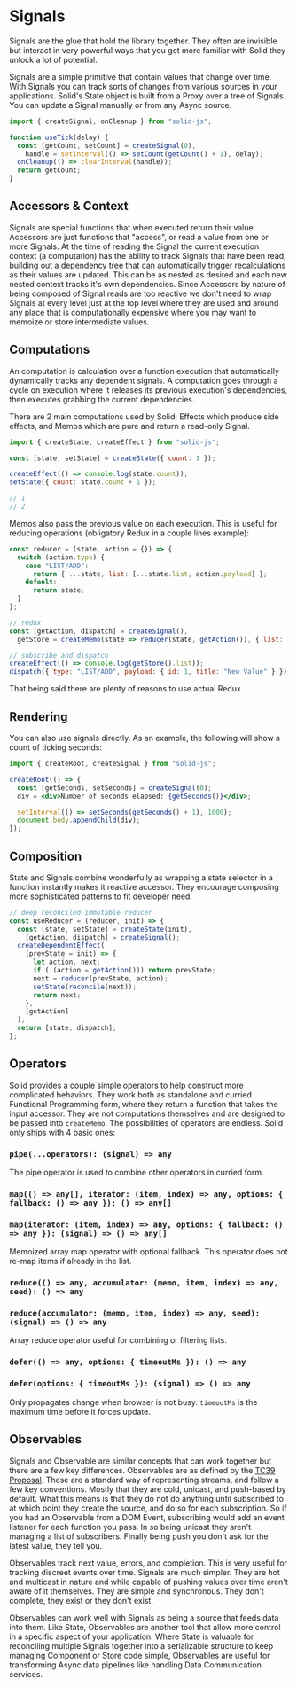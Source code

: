 # Signals

Signals are the glue that hold the library together. They often are invisible but interact in very powerful ways that you get more familiar with Solid they unlock a lot of potential.

Signals are a simple primitive that contain values that change over time. With Signals you can track sorts of changes from various sources in your applications. Solid's State object is built from a Proxy over a tree of Signals. You can update a Signal manually or from any Async source.

```js
import { createSignal, onCleanup } from "solid-js";

function useTick(delay) {
  const [getCount, setCount] = createSignal(0),
    handle = setInterval(() => setCount(getCount() + 1), delay);
  onCleanup(() => clearInterval(handle));
  return getCount;
}
```

## Accessors & Context

Signals are special functions that when executed return their value. Accessors are just functions that "access", or read a value from one or more Signals. At the time of reading the Signal the current execution context (a computation) has the ability to track Signals that have been read, building out a dependency tree that can automatically trigger recalculations as their values are updated. This can be as nested as desired and each new nested context tracks it's own dependencies. Since Accessors by nature of being composed of Signal reads are too reactive we don't need to wrap Signals at every level just at the top level where they are used and around any place that is computationally expensive where you may want to memoize or store intermediate values.

## Computations

An computation is calculation over a function execution that automatically dynamically tracks any dependent signals. A computation goes through a cycle on execution where it releases its previous execution's dependencies, then executes grabbing the current dependencies.

There are 2 main computations used by Solid: Effects which produce side effects, and Memos which are pure and return a read-only Signal.

```js
import { createState, createEffect } from "solid-js";

const [state, setState] = createState({ count: 1 });

createEffect(() => console.log(state.count));
setState({ count: state.count + 1 });

// 1
// 2
```

Memos also pass the previous value on each execution. This is useful for reducing operations (obligatory Redux in a couple lines example):

```js
const reducer = (state, action = {}) => {
  switch (action.type) {
    case "LIST/ADD":
      return { ...state, list: [...state.list, action.payload] };
    default:
      return state;
  }
};

// redux
const [getAction, dispatch] = createSignal(),
  getStore = createMemo(state => reducer(state, getAction()), { list: [] });

// subscribe and dispatch
createEffect(() => console.log(getStore().list));
dispatch({ type: "LIST/ADD", payload: { id: 1, title: "New Value" } });
```

That being said there are plenty of reasons to use actual Redux.

## Rendering

You can also use signals directly. As an example, the following will show a count of ticking seconds:

```jsx
import { createRoot, createSignal } from "solid-js";

createRoot(() => {
  const [getSeconds, setSeconds] = createSignal(0);
  div = <div>Number of seconds elapsed: {getSeconds()}</div>;

  setInterval(() => setSeconds(getSeconds() + 1), 1000);
  document.body.appendChild(div);
});
```

## Composition

State and Signals combine wonderfully as wrapping a state selector in a function instantly makes it reactive accessor. They encourage composing more sophisticated patterns to fit developer need.

```js
// deep reconciled immutable reducer
const useReducer = (reducer, init) => {
  const [state, setState] = createState(init),
    [getAction, dispatch] = createSignal();
  createDependentEffect(
    (prevState = init) => {
      let action, next;
      if (!(action = getAction())) return prevState;
      next = reducer(prevState, action);
      setState(reconcile(next));
      return next;
    },
    [getAction]
  );
  return [state, dispatch];
};
```

## Operators

Solid provides a couple simple operators to help construct more complicated behaviors. They work both as standalone and curried Functional Programming form, where they return a function that takes the input accessor. They are not computations themselves and are designed to be passed into `createMemo`. The possibilities of operators are endless. Solid only ships with 4 basic ones:

### `pipe(...operators): (signal) => any`

The pipe operator is used to combine other operators in curried form.

### `map(() => any[], iterator: (item, index) => any, options: { fallback: () => any }): () => any[]`
### `map(iterator: (item, index) => any, options: { fallback: () => any }): (signal) => () => any[]`

Memoized array map operator with optional fallback. This operator does not re-map items if already in the list.

### `reduce(() => any, accumulator: (memo, item, index) => any, seed): () => any`
### `reduce(accumulator: (memo, item, index) => any, seed):  (signal) => () => any`

Array reduce operator useful for combining or filtering lists.

### `defer(() => any, options: { timeoutMs }): () => any`
### `defer(options: { timeoutMs }): (signal) => () => any`

Only propagates change when browser is not busy. `timeoutMs` is the maximum time before it forces update.

## Observables

Signals and Observable are similar concepts that can work together but there are a few key differences. Observables are as defined by the [TC39 Proposal](https://github.com/tc39/proposal-observable). These are a standard way of representing streams, and follow a few key conventions. Mostly that they are cold, unicast, and push-based by default. What this means is that they do not do anything until subscribed to at which point they create the source, and do so for each subscription. So if you had an Observable from a DOM Event, subscribing would add an event listener for each function you pass. In so being unicast they aren't managing a list of subscribers. Finally being push you don't ask for the latest value, they tell you.

Observables track next value, errors, and completion. This is very useful for tracking discreet events over time. Signals are much simpler. They are hot and multicast in nature and while capable of pushing values over time aren't aware of it themselves. They are simple and synchronous. They don't complete, they exist or they don't exist.

Observables can work well with Signals as being a source that feeds data into them. Like State, Observables are another tool that allow more control in a specific aspect of your application. Where State is valuable for reconciling multiple Signals together into a serializable structure to keep managing Component or Store code simple, Observables are useful for transforming Async data pipelines like handling Data Communication services.
